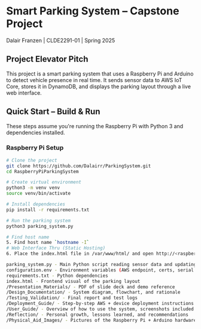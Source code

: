 # Smart Parking System – Capstone Project
Dalair Franzen | CLDE2291-01 | Spring 2025

## Project Elevator Pitch
This project is a smart parking system that uses a Raspberry Pi and Arduino to detect vehicle presence in real time. It sends sensor data to AWS IoT Core, stores it in DynamoDB, and displays the parking layout through a live web interface.

## Quick Start – Build & Run
These steps assume you're running the Raspberry Pi with Python 3 and dependencies installed.

### Raspberry Pi Setup
```bash
# Clone the project
git clone https://github.com/Dalairr/ParkingSystem.git
cd RaspberryPiParkingSystem

# Create virtual environment
python3 -m venv venv
source venv/bin/activate

# Install dependencies
pip install -r requirements.txt

# Run the parking system
python3 parking_system.py

# Find host name
5. Find host name `hostname -I`
# Web Interface Thru (Static Hosting)
6. Place the index.html file in /var/www/html/ and open http://<raspberrypi-local-ip>/ in a browser.

parking_system.py - Main Python script reading sensor data and updating AWS
configuration.env - Environment variables (AWS endpoint, certs, serial port)
requirements.txt - Python dependencies
index.html - Frontend visual of the parking layout
/Presentation_Materials/ - PDF of slide deck and demo reference
/Design_Documentation/ - System diagram, flowchart, and rationale
/Testing_Validation/ - Final report and test logs
/Deployment_Guide/ - Step-by-step AWS + device deployment instructions
/User_Guide/ - Overview of how to use the system, screenshots included
/Reflection/ - Personal growth, lessons learned, and recommendations
/Physical_Aid_Images/ - Pictures of the Raspberry Pi + Arduino hardware (optional)
